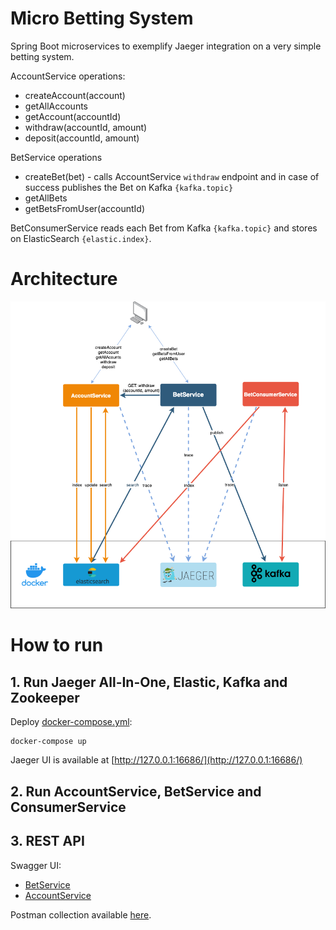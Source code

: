 # Micro Betting System

Spring Boot microservices to exemplify Jaeger integration on a very simple betting system.

AccountService operations:
 - createAccount(account)
 - getAllAccounts
 - getAccount(accountId)
 - withdraw(accountId, amount)
 - deposit(accountId, amount)

BetService operations
 - createBet(bet) - calls AccountService `withdraw` endpoint and in case of success publishes the Bet on Kafka `{kafka.topic}`
 - getAllBets
 - getBetsFromUser(accountId)

BetConsumerService reads each Bet from Kafka `{kafka.topic}` and stores on ElasticSearch `{elastic.index}`.


# Architecture

![GitHub Logo](docs/mbs.png)

# How to run

## 1. Run Jaeger All-In-One, Elastic, Kafka and Zookeeper

Deploy [docker-compose.yml](infra/docker/docker-compose.yml):

```
docker-compose up
```

Jaeger UI is available at [http://127.0.0.1:16686/](http://127.0.0.1:16686/)

## 2. Run AccountService, BetService and ConsumerService

## 3. REST API

Swagger UI:
 - [BetService](http://127.0.0.1:8081/swagger-ui/index.html)
 - [AccountService](http://127.0.0.1:8082/swagger-ui.html)

Postman collection available [here](tools/postman/MBS.postman_collection.json).
